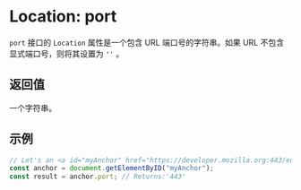 # Location: port

`port` 接口的 `Location` 属性是一个包含 URL 端口号的字符串。如果 URL 不包含显式端口号，则将其设置为 `''` 。

## 返回值

 一个字符串。

## 示例

```js
// Let's an <a id="myAnchor" href="https://developer.mozilla.org:443/en-US/docs/Location.port"> element be in the document
const anchor = document.getElementByID("myAnchor");
const result = anchor.port; // Returns:'443'
```